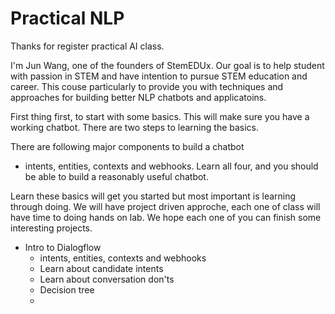 # Practical NLP

Thanks for register practical AI class. 

I'm Jun Wang, one of the founders of StemEDUx. Our goal is to help student with passion in STEM and have intention to pursue STEM education and career. 
This couse particularly to provide you with techniques and approaches for building better NLP chatbots and applicatoins. 

First thing first, to start with some basics. This will make sure you have a working chatbot. There are two steps to learning the basics. 

There are following major components to build a chatbot 
- intents, entities, contexts and webhooks. Learn all four, and you should be able to build a reasonably useful chatbot. 

Learn these basics will get you started but most important is learning through doing. We will have project driven approche, each one of class will have time to doing hands on lab. We hope each one of you can finish some interesting projects. 

- Intro to Dialogflow
  - intents, entities, contexts and webhooks
  - Learn about candidate intents
  - Learn about conversation don'ts
  - Decision tree
  - 
